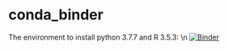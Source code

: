 # conda_binder
The environment to install python 3.7.7 and R 3.5.3: \n
[![Binder](https://mybinder.org/badge_logo.svg)](https://mybinder.org/v2/gh/hsinlun0415/conda_binder.git/HEAD)
